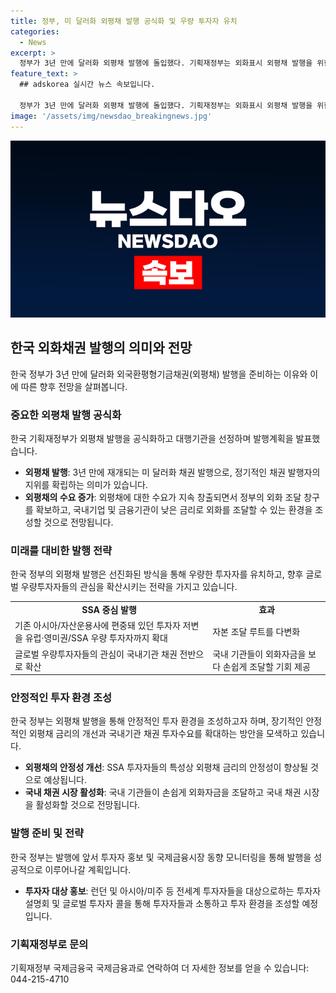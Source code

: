 ```yaml
---
title: 정부, 미 달러화 외평채 발행 공식화 및 우량 투자자 유치
categories:
  - News
excerpt: >
  정부가 3년 만에 달러화 외평채 발행에 돌입했다. 기획재정부는 외화표시 외평채 발행을 위한 대행기관 선정과 발행계획을 발표했으며, 이로써 정기적인 채권 발행자의 지위를 확립하고 외화 조달 창구를 확보할 것으로 전망된다. 또한, 선진화된 발행방식을 통해 우량한 투자자를 유치하고 글로벌 우량투자자들의 관심이 국내기관 채권으로 확산될 것으로 기대된다. 이를 통해 국내 기관들이 외화자금을 보다 쉽게 조달할 수 있게 될 것으로 예상된다.
feature_text: >
  ## adskorea 실시간 뉴스 속보입니다.

  정부가 3년 만에 달러화 외평채 발행에 돌입했다. 기획재정부는 외화표시 외평채 발행을 위한 대행기관 선정과 발행계획을 발표했으며, 이로써 정기적인 채권 발행자의 지위를 확립하고 외화 조달 창구를 확보할 것으로 전망된다. 또한, 선진화된 발행방식을 통해 우량한 투자자를 유치하고 글로벌 우량투자자들의 관심이 국내기관 채권으로 확산될 것으로 기대된다. 이를 통해 국내 기관들이 외화자금을 보다 쉽게 조달할 수 있게 될 것으로 예상된다.
image: '/assets/img/newsdao_breakingnews.jpg'
---
```


<p><img src="/assets/img/newsdao_breakingnews.jpg" alt="adskorea 속보" /></p>

<h2 data-ke-size="size26">한국 외화채권 발행의 의미와 전망</h2>

<p data-ke-size="size16">한국 정부가 3년 만에 달러화 외국환평형기금채권(외평채) 발행을 준비하는 이유와 이에 따른 향후 전망을 살펴봅니다.</p>

<h3><b>중요한 외평채 발행 공식화</b></h3>

<p data-ke-size="size16">한국 기획재정부가 외평채 발행을 공식화하고 대행기관을 선정하며 발행계획을 발표했습니다.</p>

<ul>
  <li><b>외평채 발행</b>: 3년 만에 재개되는 미 달러화 채권 발행으로, 정기적인 채권 발행자의 지위를 확립하는 의미가 있습니다.</li>
  <li><b>외평채의 수요 증가</b>: 외평채에 대한 수요가 지속 창출되면서 정부의 외화 조달 창구를 확보하고, 국내기업 및 금융기관이 낮은 금리로 외화를 조달할 수 있는 환경을 조성할 것으로 전망됩니다.</li>
</ul>

<h3><b>미래를 대비한 발행 전략</b></h3>

<p data-ke-size="size16">한국 정부의 외평채 발행은 선진화된 방식을 통해 우량한 투자자를 유치하고, 향후 글로벌 우량투자자들의 관심을 확산시키는 전략을 가지고 있습니다.</p>

<table>
  <tr>
    <td style="text-align: center; height: 17px;"><b>SSA 중심 발행</b></td>
    <td style="text-align: center; height: 17px;"><b>효과</b></td>
  </tr>
  <tr>
    <td style="text-align: left;">기존 아시아/자산운용사에 편중돼 있던 투자자 저변을 유럽·영미권/SSA 우량 투자자까지 확대</td>
    <td style="text-align: left;">자본 조달 루트를 다변화</td>
  </tr>
  <tr>
    <td style="text-align: left;">글로벌 우량투자자들의 관심이 국내기관 채권 전반으로 확산</td>
    <td style="text-align: left;">국내 기관들이 외화자금을 보다 손쉽게 조달할 기회 제공</td>
  </tr>
</table>

<h3><b>안정적인 투자 환경 조성</b></h3>

<p data-ke-size="size16">한국 정부는 외평채 발행을 통해 안정적인 투자 환경을 조성하고자 하며, 장기적인 안정적인 외평채 금리의 개선과 국내기관 채권 투자수요를 확대하는 방안을 모색하고 있습니다.</p>

<ul>
  <li><b>외평채의 안정성 개선</b>: SSA 투자자들의 특성상 외평채 금리의 안정성이 향상될 것으로 예상됩니다.</li>
  <li><b>국내 채권 시장 활성화</b>: 국내 기관들이 손쉽게 외화자금을 조달하고 국내 채권 시장을 활성화할 것으로 전망됩니다.</li>
</ul>

<h3><b>발행 준비 및 전략</b></h3>

<p data-ke-size="size16">한국 정부는 발행에 앞서 투자자 홍보 및 국제금융시장 동향 모니터링을 통해 발행을 성공적으로 이루어나갈 계획입니다.</p>

<ul>
  <li><b>투자자 대상 홍보</b>: 런던 및 아시아/미주 등 전세계 투자자들을 대상으로하는 투자자 설명회 및 글로벌 투자자 콜을 통해 투자자들과 소통하고 투자 환경을 조성할 예정입니다.</li>
</ul>

<h3><b>기획재정부로 문의</b></h3>

<p data-ke-size="size16">기획재정부 국제금융국 국제금융과로 연락하여 더 자세한 정보를 얻을 수 있습니다: 044-215-4710</p>

<p data-ke-size="size16"></p>

